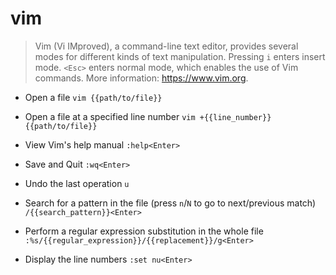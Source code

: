 # vim
> Vim (Vi IMproved), a command-line text editor, provides several modes for different kinds of text manipulation.
> Pressing `i` enters insert mode. `<Esc>` enters normal mode, which enables the use of Vim commands.
> More information: <https://www.vim.org>.

- Open a file
`vim {{path/to/file}}`

- Open a file at a specified line number
`vim +{{line_number}} {{path/to/file}}`

- View Vim's help manual
`:help<Enter>`

- Save and Quit
`:wq<Enter>`

- Undo the last operation
`u`

- Search for a pattern in the file (press `n`/`N` to go to next/previous match)
`/{{search_pattern}}<Enter>`

- Perform a regular expression substitution in the whole file
`:%s/{{regular_expression}}/{{replacement}}/g<Enter>`

- Display the line numbers
`:set nu<Enter>`
